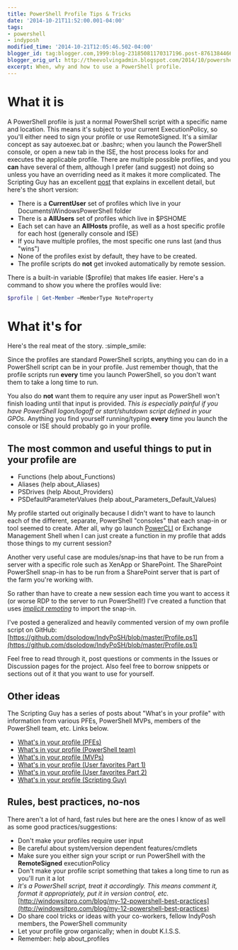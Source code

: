 ```yaml
---
title: PowerShell Profile Tips & Tricks
date: '2014-10-21T11:52:00.001-04:00'
tags:
- powershell
- indyposh
modified_time: '2014-10-21T12:05:46.502-04:00'
blogger_id: tag:blogger.com,1999:blog-23185081170317196.post-8761384466274846516
blogger_orig_url: http://theevolvingadmin.blogspot.com/2014/10/powershell-profile-tips-tricks.html
excerpt: When, why and how to use a PowerShell profile.
---
```


# What it is

A PowerShell profile is just a normal PowerShell script with a specific name and location. This means it's subject to your current ExecutionPolicy, so you'll either need to sign your profile or use RemoteSigned.
It's a similar concept as say autoexec.bat or .bashrc; when you launch the PowerShell console, or open a new tab in the ISE, the host process looks for and executes the applicable profile.
There are multiple possible profiles, and you **can** have several of them, although I prefer (and suggest) not doing so unless you have an overriding need as it makes it more complicated.
The Scripting Guy has an excellent [post](https://blogs.technet.microsoft.com/heyscriptingguy/2013/01/04/understanding-and-using-powershell-profiles/) that explains in excellent detail, but here's the short version:

* There is a **CurrentUser** set of profiles which live in your Documents\\WindowsPowerShell folder
* There is a **AllUsers** set of profiles which live in $PSHOME
* Each set can have an **AllHosts** profile, as well as a host specific profile for each host (generally console and ISE)
* If you have multiple profiles, the most specific one runs last (and thus "wins")
* None of the profiles exist by default, they have to be created.
* The profile scripts do **not** get invoked automatically by remote session.

There is a built-in variable ($profile) that makes life easier. Here's a command to show you where the profiles would live:

```powershell
$profile | Get-Member –MemberType NoteProperty
```

# What it's for

Here's the real meat of the story. :simple_smile:

Since the profiles are standard PowerShell scripts, anything you can do in a PowerShell script can be in your profile. Just remember though, that the profile scripts run **every** time you launch PowerShell, so you don't want them to take a long time to run.

You also do **not** want them to require any user input as PowerShell won't finish loading until that input is provided. *This is especially painful if you have PowerShell logon/logoff or start/shutdown script defined in your GPOs.*
Anything you find yourself running/typing **every** time you launch the console or ISE should probably go in your profile.

## The most common and useful things to put in your profile are

* Functions (help about_Functions)
* Aliases (help about_Aliases)
* PSDrives (help About_Providers)
* PSDefaultParameterValues (help about\_Parameters\_Default_Values)

My profile started out originally because I didn't want to have to launch each of the different, separate, PowerShell "consoles" that each snap-in or tool seemed to create. After all, why go launch [PowerCLI](http://www.vmware.com/go/PowerCLI) or Exchange Management Shell when I can just create a function in my profile that adds those things to my current session?

Another very useful case are modules/snap-ins that have to be run from a server with a specific role such as XenApp or SharePoint. The SharePoint PowerShell snap-in has to be run from a SharePoint server that is part of the farm you're working with.

So rather than have to create a new session each time you want to access it (or worse RDP to the server to run PowerShell!) I've created a function that uses [_implicit remoting_](http://blogs.technet.com/b/heyscriptingguy/archive/2013/09/08/remoting-the-implicit-way.aspx) to import the snap-in.

I've posted a generalized and heavily commented version of my own profile script on GitHub: [https://github.com/dsolodow/IndyPoSH/blob/master/Profile.ps1](https://github.com/dsolodow/IndyPoSH/blob/master/Profile.ps1)

Feel free to read through it, post questions or comments in the Issues or Discussion pages for the project. Also feel free to borrow snippets or sections out of it that you want to use for yourself.

## Other ideas

The Scripting Guy has a series of posts about "What's in your profile" with information from various PFEs, PowerShell MVPs, members of the PowerShell team, etc. Links below.

* [What's in your profile (PFEs)](https://blogs.technet.microsoft.com/heyscriptingguy/2014/05/23/whats-in-your-powershell-profile-microsoft-pfes-favorites/)
* [What's in your profile (PowerShell team)](https://blogs.technet.microsoft.com/heyscriptingguy/2014/05/24/whats-in-your-powershell-profile-powershell-team-favorites/)
* [What's in your profile (MVPs)](https://blogs.technet.microsoft.com/heyscriptingguy/2014/05/22/whats-in-your-powershell-profile-powershell-mvps-favorites/)
* [What's in your profile (User favorites Part 1)](https://blogs.technet.microsoft.com/heyscriptingguy/2014/05/20/whats-in-your-powershell-profile-here-are-some-users-favorites/)
* [What's in your profile (User favorites Part 2)](https://blogs.technet.microsoft.com/heyscriptingguy/2014/05/21/whats-in-your-powershell-profile-users-favorites-part-2/)
* [What's in your profile (Scripting Guy)](https://blogs.technet.microsoft.com/heyscriptingguy/2014/05/19/whats-in-your-powershell-profile-here-are-a-few-of-my-favorites/)

## Rules, best practices, no-nos

There aren't a lot of hard, fast rules but here are the ones I know of as well as some good practices/suggestions:

* Don't make your profiles require user input
* Be careful about system/version dependent features/cmdlets
* Make sure you either sign your script or run PowerShell with the **RemoteSigned** executionPolicy
* Don't make your profile script something that takes a long time to run as you'll run it a lot
* _It's a PowerShell script, treat it accordingly. This means comment it, format it appropriately, put it in version control, etc._
  [http://windowsitpro.com/blog/my-12-powershell-best-practices](http://windowsitpro.com/blog/my-12-powershell-best-practices)
* Do share cool tricks or ideas with your co-workers, fellow IndyPosh members, the PowerShell community
* Let your profile grow organically; when in doubt K.I.S.S.
* Remember: help about_profiles
